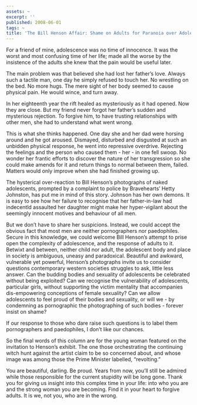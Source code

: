 ```yaml
---
assets: ~
excerpt: ''
published: 2008-06-01
tags: ~
title: 'The Bill Henson Affair: Shame on Adults for Paranoia over Adolescence'
---
```

For a friend of mine, adolescence was no time of innocence. It was the
worst and most confusing time of her life; made all the worse by the
insistence of the adults she knew that the pain would be useful later.

The main problem was that believed she had lost her father’s love.
Always such a tactile man, one day he simply refused to touch her. No
wrestling on the bed. No more hugs. The mere sight of her body seemed to
cause physical pain. He would wince, and turn away.

In her eighteenth year the rift healed as mysteriously as it had opened.
Now they are close. But my friend never forgot her father’s sudden and
mysterious rejection. To forgive him, to have trusting relationships
with other men, she had to understand what went wrong.

This is what she thinks happened. One day she and her dad were horsing
around and he got aroused. Dismayed, disturbed and disgusted at such an
unbidden physical response, he went into repressive overdrive. Rejecting
the feelings and the person who caused them - her - in one fell swoop.
No wonder her frantic efforts to discover the nature of her
transgression so she could make amends for it and return things to
normal between them, failed. Matters would only improve when she had
finished growing up.

The hysterical over-reaction to Bill Henson’s photographs of naked
adolescents, prompted by a complaint to police by Bravehearts’ Hetty
Johnston, has put me in mind of this story. Johnson has her own demons.
It is easy to see how her failure to recognise that her father-in-law
had indecentld assaulted her daughter might make her hyper-vigilant
about the seemingly innocent motives and behaviour of all men.

But we don’t have to share her suspicions. Instead, we could accept the
obvious fact that most men are neither pornographers nor paedophiles.
Secure in this knowledge, we could welcome Bill Henson’s attempt to
prise open the complexity of adolescence, and the response of adults to
it. Betwixt and between, neither child nor adult, the adolescent body
and place in society is ambiguous, uneasy and paradoxical. Beautiful and
awkward, vulnerable yet powerful, Henson’s photographs invite us to
consider questions contemporary western societies struggles to ask,
little less answer. Can the budding bodies and sexuality of adolescents
be celebrated without being exploited? Can we recognise the
vulnerability of adolescents, particular girls, without supporting the
victim mentality that accompanies dis-empowering conceptions of female
sexuality? Can we allow adolescents to feel proud of their bodies and
sexuality, or will we - by condemning as pornographic the photographing
of such bodies - forever insist on shame?

If our response to those who dare raise such questions is to label them
pornographers and paedophiles, I don’t like our chances.

So the final words of this column are for the young woman featured on
the invitation to Henson’s exhibit. The one those orchestrating the
continuing witch hunt against the artist claim to be so concerned about,
and whose image was among those the Prime Minister labelled,
“revolting.”

You are beautiful, darling. Be proud. Years from now, you’ll still be
admired while those responsible for the current stupidity will be long
gone. Thank you for giving us insight into this complex time in your
life: into who you are and the strong woman you are becoming. Find it in
your heart to forgive adults. It is we, not you, who are in the wrong.